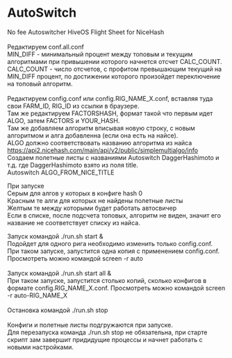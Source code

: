# AutoSwitch
No fee Autoswitcher HiveOS Flight Sheet for NiceHash<br><br>
Редактируем conf.all.conf<br>
MIN_DIFF - минимальный процент между топовым и текущим алгоритмами при привышении которого начнется отсчет CALC_COUNT.<br>
CALC_COUNT - число отсчетов, с профитом превышающим текущий на MIN_DIFF процент, по достижении которого произойдет переключение на топовый алгоритм. <br><br>
Редактируем config.conf или config.RIG_NAME_X.conf, вставляя туда свои FARM_ID, RIG_ID из ссылки в браузере.<br>
Там же редактируем FACTORSHASH, формат такой что первым идет ALGO, затем FACTORS и YOUR_HASH.<br>
Там же добавляем алгоритм вписывая новую строку, с новым алгоритмом и алга добавленна (если она есть на найсе).<br>
ALGO должно соответствовать названию алгоритма из найса https://api2.nicehash.com/main/api/v2/public/simplemultialgo/info<br>
Создаем полетные листы с названиями Autoswitch DaggerHashimoto и т.д. где DaggerHashimoto взято из поля title. <br>
Autoswitch ALGO_FROM_NICE_TITLE<br>

При запуске<br>
Серым для алгов у которых в конфиге hash 0<br>
Красным те алги для которых не найдены полетные листы<br>
Желтым те между которыми будет работать автосвичер<br>
Если в списке, после подсчета топовых, алгоритм не виден, значит его название не соответствует списку из найса.<br>

Запуск командой ./run.sh start &<br>
Подойдет для одного рига необходимо изменить только config.conf.<br>
При таком запуске, запустится одна копия с применением config.conf. Просмотреть можно командой screen -r auto<br>
<br>
Запуск командой ./run.sh start all &<br>
При таком запуске, запустится столько копий, сколько конфигов в формате config.RIG_NAME_X.conf. Просмотреть можно командой screen -r auto-RIG_NAME_X<br> 
<br>
Остановка командой ./run.sh stop<br>
<br>
Конфиги и полетные листы подгружаются при запуске.<br>
Для перезапуска команда ./run.sh stop не обязательна, при старте скрипт зам завершит придидущие процессы и начнет работать с новыми настройками. 
